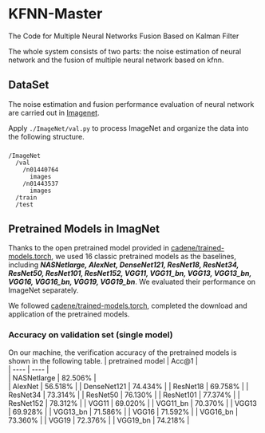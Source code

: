 # KFNN-Master
The Code for Multiple Neural Networks Fusion Based on Kalman Filter

The whole system consists of two parts: the noise estimation of neural network and the fusion of multiple neural network based on kfnn.
## DataSet
The noise estimation and fusion performance evaluation of neural network are carried out in [Imagenet](https://image-net.org/).

Apply `./ImageNet/val.py` to process ImageNet and organize the data into the following structure. 
###
    /ImageNet
      /val
        /n01440764
          images
        /n01443537
          images
      /train
      /test
###

## Pretrained Models in ImagNet
Thanks to the open pretrained model provided in [cadene/trained-models.torch](https://github.com/Cadene/pretrained-models.pytorch), we used 16 classic pretrained models as the baselines, including ***NASNetlarge, AlexNet, DenseNet121, ResNet18, ResNet34, ResNet50, ResNet101, ResNet152, VGG11, VGG11\_bn, VGG13, VGG13\_bn, VGG16, VGG16\_bn, VGG19, VGG19\_bn***. We evaluated their performance on ImageNet separately.

We followed [cadene/trained-models.torch](https://github.com/Cadene/pretrained-models.pytorch), completed the download and application of the pretrained models.

### Accuracy on validation set (single model)
On our machine, the verification accuracy of the pretrained models is shown in the following table.
|  pretrained model   | Acc@1  |  
|  ----   | ----  |     
| NASNetlarge  | 82.506% |     
| AlexNet  | 56.518% |
| DenseNet121  | 74.434% |
| ResNet18  | 69.758% |
| ResNet34  | 73.314% |
| ResNet50  | 76.130% |
| ResNet101  | 77.374% |
| ResNet152  | 78.312% |
| VGG11  | 69.020% |
| VGG11\_bn  | 70.370% |
| VGG13  | 69.928% |
| VGG13\_bn  | 71.586% |
| VGG16  | 71.592% |
| VGG16\_bn  | 73.360% |
| VGG19  | 72.376% |
| VGG19\_bn  | 74.218% |
               
